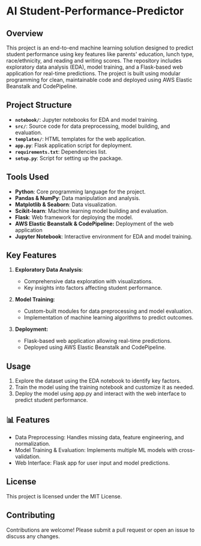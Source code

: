 # AI Student-Performance-Predictor

## Overview

This project is an end-to-end machine learning solution designed to predict student performance using key features like parents' education, lunch type, race/ethnicity, and reading and writing scores. The repository includes exploratory data analysis (EDA), model training, and a Flask-based web application for real-time predictions. The project is built using modular programming for clean, maintainable code and deployed using AWS Elastic Beanstalk and CodePipeline.

## Project Structure

- **`notebook/`**: Jupyter notebooks for EDA and model training.
- **`src/`**: Source code for data preprocessing, model building, and evaluation.
- **`templates/`**: HTML templates for the web application.
- **`app.py`**: Flask application script for deployment.
- **`requirements.txt`**: Dependencies list.
- **`setup.py`**: Script for setting up the package.

## Tools Used

- **Python**: Core programming language for the project.
- **Pandas & NumPy**: Data manipulation and analysis.
- **Matplotlib & Seaborn**: Data visualization.
- **Scikit-learn**: Machine learning model building and evaluation.
- **Flask**: Web framework for deploying the model.
- **AWS Elastic Beanstalk & CodePipeline:** Deployment of the web application
- **Jupyter Notebook**: Interactive environment for EDA and model training.

## Key Features

1. **Exploratory Data Analysis**:
   - Comprehensive data exploration with visualizations.
   - Key insights into factors affecting student performance.

2. **Model Training**:
   - Custom-built modules for data preprocessing and model evaluation.
   - Implementation of machine learning algorithms to predict outcomes.

3. **Deployment:**
   - Flask-based web application allowing real-time predictions.
   - Deployed using AWS Elastic Beanstalk and CodePipeline.


## **Usage**
1. Explore the dataset using the EDA notebook to identify key factors.
2. Train the model using the training notebook and customize it as needed.
3. Deploy the model using app.py and interact with the web interface to predict student performance.


## 📊 Features
- Data Preprocessing: Handles missing data, feature engineering, and normalization.
- Model Training & Evaluation: Implements multiple ML models with cross-validation.
- Web Interface: Flask app for user input and model predictions.


## License

This project is licensed under the MIT License.

## Contributing

Contributions are welcome! Please submit a pull request or open an issue to discuss any changes.
